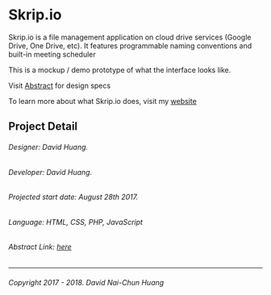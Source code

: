 # Skrip.io
Skrip.io is a file management application on cloud drive services (Google Drive, One Drive, etc). It features programmable naming conventions and built-in meeting scheduler

This is a mockup / demo prototype of what the interface looks like.

Visit [Abstract](https://app.goabstract.com/projects/d4f126c0-bec8-11e7-b108-7d84fb31ecb9/) for design specs

To learn more about what Skrip.io does, visit my [website](https://www.davidnhuang.com/project/skrip-io/)

## Project Detail
###### Designer: David Huang.
###### Developer: David Huang.
###### Projected start date: August 28th 2017.
###### Language: HTML, CSS, PHP, JavaScript
###### Abstract Link: [here](https://app.goabstract.com/projects/d4f126c0-bec8-11e7-b108-7d84fb31ecb9/)
---
###### Copyright 2017 - 2018. David Nai-Chun Huang
